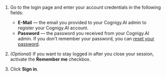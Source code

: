 1. Go to the login page and enter your account credentials in the following fields:

    - **E-Mail** — the email you provided to your Cognigy.AI admin to register your Cognigy.AI account.
    - **Password** — the password you received from your Cognigy.AI admin. If you don't remember your password, you can [reset your password](https://docs.cognigy.com/ai/installation/access-to-cognigy-ai/#reset-password).

2. _(Optional)_ If you want to stay logged in after you close your session, activate the **Remember me** checkbox.
3. Click **Sign in**.
